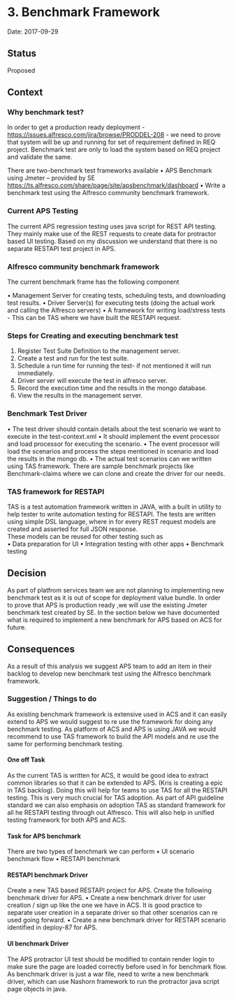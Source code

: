 # 3. Benchmark Framework

Date: 2017-09-29

## Status

Proposed

## Context

### Why benchmark test?
In order to get a production ready deployment - https://issues.alfresco.com/jira/browse/PRODDEL-208 - we need to prove that system will be up and running for set of requirement defined in REQ project. Benchmark test are only to load the system based on REQ project and validate the same.

There are two-benchmark test frameworks available 
•	APS Benchmark using Jmeter – provided by SE https://ts.alfresco.com/share/page/site/apsbenchmark/dashboard
•	Write a benchmark test using the Alfresco community benchmark framework.

### Current APS Testing

The current APS regression testing uses java script for REST API testing. They mainly make use of the REST requests to create data for protractor based UI testing. Based on my discussion we understand that there is no separate RESTAPI test project in APS.

### Alfresco community benchmark framework

 The current benchmark frame has the following component  

•	Management Server for creating tests, scheduling tests, and downloading test results.
•	Driver Server(s) for executing tests (doing the actual work and calling the Alfresco servers)
•	A framework for writing load/stress tests - This can be TAS where we have built the RESTAPI request.  

### Steps for Creating and executing benchmark test

1) Register Test Suite Definition to the management server.
2) Create a test and run for the test suite.
3) Schedule a run time for running the test- if not mentioned it will run immediately.
4) Driver server will execute the test in alfresco server. 
5) Record the execution time and the results in the mongo database.
6) View the results in the management server.

### Benchmark Test Driver 

•	The test driver should contain details about the test scenario we want to execute in the test-context.xml 
•	It should implement the event processor and load processor for executing the scenario.
•	The event processor will load the scenarios and process the steps mentioned in scenario and load the results in the mongo db.
•	The actual test scenarios can we written using TAS framework.
There are sample benchmark projects like Benchmark-claims where we can clone and create the driver for our needs.  

### TAS framework for RESTAPI

TAS is a test automation framework written in JAVA, with a built in utility to help tester to write automation testing for RESTAPI. The tests are written using simple DSL language, where in for every REST request models are created and asserted for full JSON response.  
These models can be reused for other testing such as  
•	Data preparation for UI 
•	Integration testing with other apps
•	Benchmark testing

## Decision

As part of platfrom services team we are not planning to implementing new benchmark test as it is out of scope for deployment value bundle. 
In order to prove that APS is production ready ,we will use the existing Jmeter benchmark test created by SE. In the section below we have documented 
what is required to implement a new benchmark for APS based on ACS for future. 

## Consequences

As a result of this analysis we suggest APS team to add an item in their backlog to develop 
new benchmark test using the Alfresco benchmark framework. 

### Suggestion / Things to do  

As existing benchmark framework is extensive used in ACS and it can easily extend to APS we would suggest to re use the framework for doing any benchmark testing. As platform of ACS and APS is using JAVA we would recommend to use TAS framework to build the API models and re use the same for performing benchmark testing.  

#### One off Task

As the current TAS is written for ACS, it would be good idea to extract common libraries so that it can be extended to APS. (Kris is creating a epic in TAS backlog).  Doing this will help for teams to use TAS for all the RESTAPI testing.  This is very much crucial for TAS adoption. As part of API guideline standard we can also emphasis on adoption TAS as standard framework for all he RESTAPI testing through out Alfresco. This will also help in unified testing framework for both APS and ACS.

#### Task for APS benchmark

There are two types of benchmark we can perform 
•	UI scenario benchmark flow
•	RESTAPI benchmark

#### RESTAPI benchmark Driver

Create a new TAS based RESTAPI project for APS.
Create the following benchmark driver for APS.
•	Create a new benchmark driver for user creation / sign up like the one we have in 	ACS. It is good practice to separate user creation in a separate driver so that other 	scenarios can re used going forward.
•	Create a new benchmark driver for RESTAPI scenario identified in deploy-87 for APS.

#### UI benchmark Driver
The APS protractor UI test should be modified to contain render login to make sure the page are loaded correctly before used in for benchmark flow.
As benchmark driver is just a war file, need to write a new benchmark driver, which can use Nashorn framework to run the protractor java script page objects in java. 


